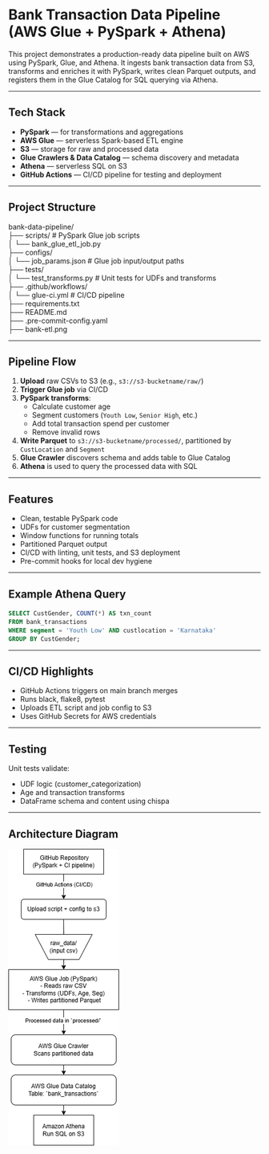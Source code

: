 # Bank Transaction Data Pipeline (AWS Glue + PySpark + Athena)

This project demonstrates a production-ready data pipeline built on AWS using PySpark, Glue, and Athena. It ingests bank transaction data from S3, transforms and enriches it with PySpark, writes clean Parquet outputs, and registers them in the Glue Catalog for SQL querying via Athena.

---

## Tech Stack

- **PySpark** — for transformations and aggregations
- **AWS Glue** — serverless Spark-based ETL engine
- **S3** — storage for raw and processed data
- **Glue Crawlers & Data Catalog** — schema discovery and metadata
- **Athena** — serverless SQL on S3
- **GitHub Actions** — CI/CD pipeline for testing and deployment

---

## Project Structure

bank-data-pipeline/<br>
├── scripts/ # PySpark Glue job scripts<br>
│ └── bank_glue_etl_job.py<br>
├── configs/<br>
│ └── job_params.json # Glue job input/output paths<br>
├── tests/<br>
│ └── test_transforms.py # Unit tests for UDFs and transforms<br>
├── .github/workflows/<br>
│ └── glue-ci.yml # CI/CD pipeline<br>
├── requirements.txt<br>
├── README.md<br>
├── .pre-commit-config.yaml<br>
├── bank-etl.png

---

## Pipeline Flow

1. **Upload** raw CSVs to S3 (e.g., `s3://s3-bucketname/raw/`)
2. **Trigger Glue job** via CI/CD
3. **PySpark transforms**:
   - Calculate customer age
   - Segment customers (`Youth Low`, `Senior High`, etc.)
   - Add total transaction spend per customer
   - Remove invalid rows
4. **Write Parquet** to `s3://s3-bucketname/processed/`, partitioned by `CustLocation` and `Segment`
5. **Glue Crawler** discovers schema and adds table to Glue Catalog
6. **Athena** is used to query the processed data with SQL

---

## Features

- Clean, testable PySpark code
- UDFs for customer segmentation
- Window functions for running totals
- Partitioned Parquet output
- CI/CD with linting, unit tests, and S3 deployment
- Pre-commit hooks for local dev hygiene

---

## Example Athena Query

```sql
SELECT CustGender, COUNT(*) AS txn_count
FROM bank_transactions
WHERE segment = 'Youth Low' AND custlocation = 'Karnataka'
GROUP BY CustGender;
```

---

## CI/CD Highlights

- GitHub Actions triggers on main branch merges
- Runs black, flake8, pytest
- Uploads ETL script and job config to S3
- Uses GitHub Secrets for AWS credentials

---

## Testing
Unit tests validate:
- UDF logic (customer_categorization)
- Age and transaction transforms
- DataFrame schema and content using chispa

---

## Architecture Diagram

![Data Pipeline Architecture](bank-etl.png)

